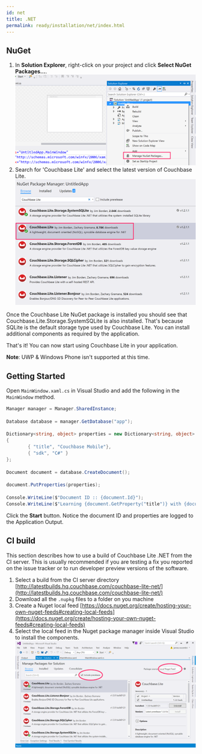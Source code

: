 ```yaml
---
id: net
title: .NET
permalink: ready/installation/net/index.html
---
```


## NuGet

1. In **Solution Explorer**, right-click on your project and click **Select NuGet Packages...**.
    ![](img/wpf-nuget.png)
2. Search for 'Couchbase Lite' and select the latest version of Couchbase Lite.
    ![](img/wpf-nuget-cbl.png)

Once the Couchbase Lite NuGet package is installed you should see that Couchbase.Lite.Storage.SystemSQLite is also installed. That's because SQLite is the default storage type used by Couchbase Lite. You can install additional components as required by the application.

That's it! You can now start using Couchbase Lite in your application.

**Note**: UWP & Windows Phone isn't supported at this time.

## Getting Started

Open `MainWindow.xaml.cs` in Visual Studio and add the following in the `MainWindow` method.

```csharp
Manager manager = Manager.SharedInstance;

Database database = manager.GetDatabase("app");

Dictionary<string, object> properties = new Dictionary<string, object>
{
		{ "title", "Couchbase Mobile"},
		{ "sdk", "C#" }
};

Document document = database.CreateDocument();

document.PutProperties(properties);

Console.WriteLine($"Document ID :: {document.Id}");
Console.WriteLine($"Learning {document.GetProperty("title")} with {document.GetProperty("sdk")}");
```

Click the **Start** button. Notice the document ID and properties are logged to the Application Output.

## CI build

This section describes how to use a build of Couchbase Lite .NET from the CI server. This is usually recommended if you are testing a fix you reported on the issue tracker or to run developer preview versions of the software.

1. Select a build from the CI server directory [http://latestbuilds.hq.couchbase.com/couchbase-lite-net/](http://latestbuilds.hq.couchbase.com/couchbase-lite-net/)
2. Download all the `.nupkg` files to a folder on you machine
3. Create a Nuget local feed [https://docs.nuget.org/create/hosting-your-own-nuget-feeds#creating-local-feeds](https://docs.nuget.org/create/hosting-your-own-nuget-feeds#creating-local-feeds)
4. Select the local feed in the Nuget package manager inside Visual Studio to install the components.
    ![](img/local-feed-net.png)